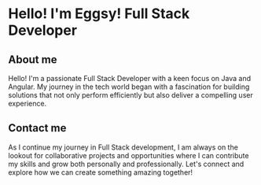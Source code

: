 # Hello! I'm Eggsy! Full Stack Developer


## About me
Hello! I'm a passionate Full Stack Developer with a keen focus on Java and Angular. My journey in the tech world began with a fascination for building solutions that not only perform efficiently but also deliver a compelling user experience.


## Contact me
As I continue my journey in Full Stack development, I am always on the lookout for collaborative projects and opportunities where I can contribute my skills and grow both personally and professionally. Let's connect and explore how we can create something amazing together!